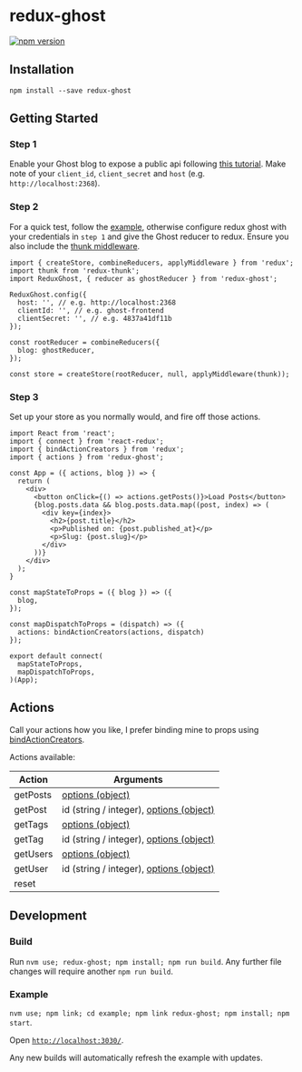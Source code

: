 # redux-ghost
[![npm version](https://badge.fury.io/js/redux-ghost.svg)](https://badge.fury.io/js/redux-ghost)
## Installation
```npm install --save redux-ghost```

## Getting Started

### Step 1
Enable your Ghost blog to expose a public api following [this tutorial](http://api.ghost.org/docs/ajax-calls-from-an-external-website). Make note of your `client_id`, `client_secret` and `host` (e.g. `http://localhost:2368`).

### Step 2
For a quick test, follow the [example](https://github.com/oliverbenns/redux-ghost/tree/master/example), otherwise configure redux ghost with your credentials in `step 1` and give the Ghost reducer to redux. Ensure you also include the [thunk middleware](https://github.com/gaearon/redux-thunk).

```
import { createStore, combineReducers, applyMiddleware } from 'redux';
import thunk from 'redux-thunk';
import ReduxGhost, { reducer as ghostReducer } from 'redux-ghost';

ReduxGhost.config({
  host: '', // e.g. http://localhost:2368
  clientId: '', // e.g. ghost-frontend
  clientSecret: '', // e.g. 4837a41df11b
});

const rootReducer = combineReducers({
  blog: ghostReducer,
});

const store = createStore(rootReducer, null, applyMiddleware(thunk));
```

### Step 3
Set up your store as you normally would, and fire off those actions.
```
import React from 'react';
import { connect } from 'react-redux';
import { bindActionCreators } from 'redux';
import { actions } from 'redux-ghost';

const App = ({ actions, blog }) => {
  return (
    <div>
      <button onClick={() => actions.getPosts()}>Load Posts</button>
      {blog.posts.data && blog.posts.data.map((post, index) => (
        <div key={index}>
          <h2>{post.title}</h2>
          <p>Published on: {post.published_at}</p>
          <p>Slug: {post.slug}</p>
        </div>
      ))}
    </div>
  );
}

const mapStateToProps = ({ blog }) => ({
  blog,
});

const mapDispatchToProps = (dispatch) => ({
  actions: bindActionCreators(actions, dispatch)
});

export default connect(
  mapStateToProps,
  mapDispatchToProps,
)(App);

```

## Actions

Call your actions how you like, I prefer binding mine to props using [bindActionCreators](http://redux.js.org/docs/api/bindActionCreators.html).

Actions available:

| Action   | Arguments                                                                     |
| -------- | ----------------------------------------------------------------------------- |
| getPosts | [options (object)](https://api.ghost.org/docs/posts)                          |
| getPost  | id (string / integer), [options (object)](https://api.ghost.org/docs/postsid) |
| getTags  | [options (object)](https://api.ghost.org/docs/tags)                           |
| getTag   | id (string / integer), [options (object)](https://api.ghost.org/docs/tagsid)  |
| getUsers | [options (object)](https://api.ghost.org/docs/users)                          |
| getUser  | id (string / integer), [options (object)](https://api.ghost.org/docs/usersid) |
| reset    |                                                                               |

## Development

### Build
Run `nvm use; redux-ghost; npm install; npm run build`. Any further file changes will require another `npm run build`.

### Example
`nvm use; npm link; cd example; npm link redux-ghost; npm install; npm start`.

Open [`http://localhost:3030/`](http://localhost:3030/).

Any new builds will automatically refresh the example with updates.

